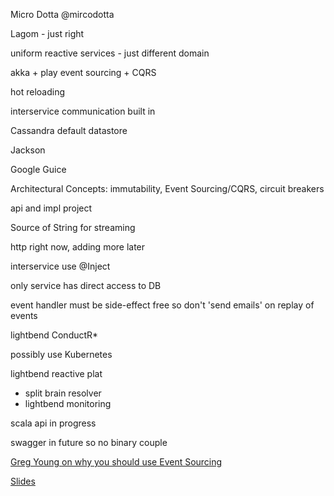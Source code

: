 Micro Dotta
@mircodotta

Lagom - just right

uniform reactive services - just different domain

akka + play
event sourcing + CQRS

hot reloading

interservice communication built in

Cassandra default datastore

Jackson

Google Guice

Architectural Concepts: immutability, Event Sourcing/CQRS, circuit breakers

api and impl project

Source of String for streaming

http right now, adding more later

interservice use @Inject

only service has direct access to DB

event handler must be side-effect free so don't 'send emails' on replay of events

lightbend ConductR* 

possibly use Kubernetes

lightbend reactive plat
 - split brain resolver
 - lightbend monitoring

scala api in progress

swagger in future so no binary couple

[Greg Young on why you should use Event Sourcing](https://www.youtube.com/watch?v=JHGkaShoyNs)

[Slides](http://www.slideshare.net/mircodotta/lightbend-lagom-microservices-just-right)
